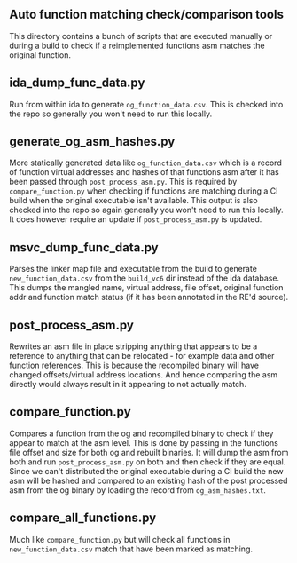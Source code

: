 ## Auto function matching check/comparison tools
This directory contains a bunch of scripts that are executed manually or during a build to check if a reimplemented functions asm matches the original function.

## ida_dump_func_data.py
Run from within ida to generate `og_function_data.csv`. This is checked into the repo so generally you won't need to run this locally.

## generate_og_asm_hashes.py
More statically generated data like `og_function_data.csv` which is a record of function virtual addresses and hashes of that functions asm after it has been passed through `post_process_asm.py`. This is required by ` compare_function.py` when checking if functions are matching during a CI build when the original executable isn't available. This output is also checked into the repo so again generally you won't need to run this locally. It does however require an update if `post_process_asm.py` is updated.

## msvc_dump_func_data.py
Parses the linker map file and executable from the build to generate `new_function_data.csv` from the `build_vc6` dir instead of the ida database. This dumps the mangled name, virtual address, file offset, original function addr and function match status (if it has been annotated in the RE'd source).

## post_process_asm.py
Rewrites an asm file in place stripping anything that appears to be a reference to anything that can be relocated - for example data and other function references. This is because the recompiled binary will have changed offsets/virtual address locations. And hence comparing the asm directly would always result in it appearing to not actually match.

## compare_function.py
Compares a function from the og and recompiled binary to check if they appear to match at the asm level. This is done by passing in the functions file offset and size for both og and rebuilt binaries. It will dump the asm from both and run `post_process_asm.py` on both and then check if they are equal. Since we can't distributed the original executable during a CI build the new asm will be hashed and compared to an existing hash of the post processed asm from the og binary by loading the record from `og_asm_hashes.txt`.

## compare_all_functions.py
Much like `compare_function.py` but will check all functions in `new_function_data.csv` match that have been marked as matching.

